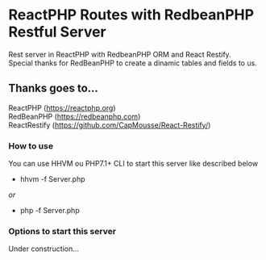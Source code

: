 # ReactPHP Routes with RedbeanPHP Restful Server
Rest server in ReactPHP with RedbeanPHP ORM and React Restify.<br>
Special thanks for RedBeanPHP to create a dinamic tables and fields to us.

## Thanks goes to...
ReactPHP (https://reactphp.org)<br>
RedBeanPHP (https://redbeanphp.com)<br>
ReactRestify (https://github.com/CapMousse/React-Restify/)

### How to use
You can use HHVM ou PHP7.1+ CLI to start this server like described below

- hhvm -f Server.php

*or*

- php -f Server.php

### Options to start this server
Under construction...

